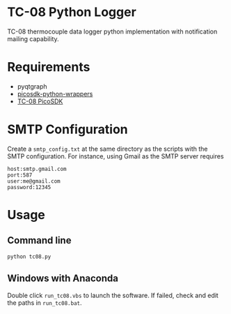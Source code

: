 # TC-08 Python Logger

TC-08 thermocouple data logger python implementation with notification mailing capability.

# Requirements

- pyqtgraph
- [picosdk-python-wrappers](https://github.com/picotech/picosdk-python-wrappers)
- [TC-08 PicoSDK](vhttps://www.picotech.com/downloads)

# SMTP Configuration

Create a `smtp_config.txt` at the same directory as the scripts with the SMTP configuration. For instance, using Gmail as the SMTP server requires
```
host:smtp.gmail.com
port:587
user:me@gmail.com
password:12345
```

# Usage

## Command line

```bash
python tc08.py
```

## Windows with Anaconda

Double click `run_tc08.vbs` to launch the software. If failed, check and edit the paths in `run_tc08.bat`.
